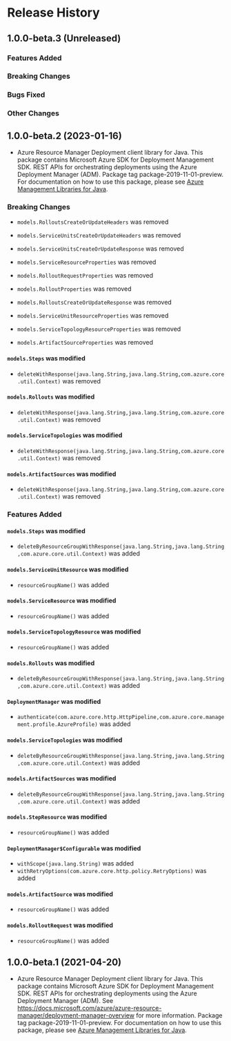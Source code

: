 # Release History

## 1.0.0-beta.3 (Unreleased)

### Features Added

### Breaking Changes

### Bugs Fixed

### Other Changes

## 1.0.0-beta.2 (2023-01-16)

- Azure Resource Manager Deployment client library for Java. This package contains Microsoft Azure SDK for Deployment Management SDK. REST APIs for orchestrating deployments using the Azure Deployment Manager (ADM). Package tag package-2019-11-01-preview. For documentation on how to use this package, please see [Azure Management Libraries for Java](https://aka.ms/azsdk/java/mgmt).

### Breaking Changes

* `models.RolloutsCreateOrUpdateHeaders` was removed

* `models.ServiceUnitsCreateOrUpdateHeaders` was removed

* `models.ServiceUnitsCreateOrUpdateResponse` was removed

* `models.ServiceResourceProperties` was removed

* `models.RolloutRequestProperties` was removed

* `models.RolloutProperties` was removed

* `models.RolloutsCreateOrUpdateResponse` was removed

* `models.ServiceUnitResourceProperties` was removed

* `models.ServiceTopologyResourceProperties` was removed

* `models.ArtifactSourceProperties` was removed

#### `models.Steps` was modified

* `deleteWithResponse(java.lang.String,java.lang.String,com.azure.core.util.Context)` was removed

#### `models.Rollouts` was modified

* `deleteWithResponse(java.lang.String,java.lang.String,com.azure.core.util.Context)` was removed

#### `models.ServiceTopologies` was modified

* `deleteWithResponse(java.lang.String,java.lang.String,com.azure.core.util.Context)` was removed

#### `models.ArtifactSources` was modified

* `deleteWithResponse(java.lang.String,java.lang.String,com.azure.core.util.Context)` was removed

### Features Added

#### `models.Steps` was modified

* `deleteByResourceGroupWithResponse(java.lang.String,java.lang.String,com.azure.core.util.Context)` was added

#### `models.ServiceUnitResource` was modified

* `resourceGroupName()` was added

#### `models.ServiceResource` was modified

* `resourceGroupName()` was added

#### `models.ServiceTopologyResource` was modified

* `resourceGroupName()` was added

#### `models.Rollouts` was modified

* `deleteByResourceGroupWithResponse(java.lang.String,java.lang.String,com.azure.core.util.Context)` was added

#### `DeploymentManager` was modified

* `authenticate(com.azure.core.http.HttpPipeline,com.azure.core.management.profile.AzureProfile)` was added

#### `models.ServiceTopologies` was modified

* `deleteByResourceGroupWithResponse(java.lang.String,java.lang.String,com.azure.core.util.Context)` was added

#### `models.ArtifactSources` was modified

* `deleteByResourceGroupWithResponse(java.lang.String,java.lang.String,com.azure.core.util.Context)` was added

#### `models.StepResource` was modified

* `resourceGroupName()` was added

#### `DeploymentManager$Configurable` was modified

* `withScope(java.lang.String)` was added
* `withRetryOptions(com.azure.core.http.policy.RetryOptions)` was added

#### `models.ArtifactSource` was modified

* `resourceGroupName()` was added

#### `models.RolloutRequest` was modified

* `resourceGroupName()` was added

## 1.0.0-beta.1 (2021-04-20)

- Azure Resource Manager Deployment client library for Java. This package contains Microsoft Azure SDK for Deployment Management SDK. REST APIs for orchestrating deployments using the Azure Deployment Manager (ADM). See https://docs.microsoft.com/azure/azure-resource-manager/deployment-manager-overview for more information. Package tag package-2019-11-01-preview. For documentation on how to use this package, please see [Azure Management Libraries for Java](https://aka.ms/azsdk/java/mgmt).

